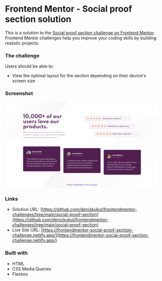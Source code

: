 # Frontend Mentor - Social proof section solution

This is a solution to the [Social proof section challenge on Frontend Mentor](https://www.frontendmentor.io/challenges/social-proof-section-6e0qTv_bA). Frontend Mentor challenges help you improve your coding skills by building realistic projects. 

### The challenge

Users should be able to:

- View the optimal layout for the section depending on their device's screen size

### Screenshot

![](images/Screenshot.png)

### Links

- Solution URL: [https://github.com/denizkukul/frontendmentor-challenges/tree/main/social-proof-section](https://github.com/denizkukul/frontendmentor-challenges/tree/main/social-proof-section)
- Live Site URL: [https://frontendmentor-social-proof-section-challenge.netlify.app/](https://frontendmentor-social-proof-section-challenge.netlify.app/)

### Built with

- HTML
- CSS Media Queries
- Flexbox
